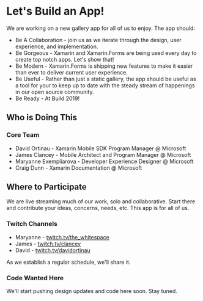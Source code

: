 # Let's Build an App!

We are working on a new gallery app for all of us to enjoy. The app should:

* Be A Collaboration - join us as we iterate through the design, user experience, and implementation.
* Be Gorgeous - Xamarin and Xamarin.Forms are being used every day to create top notch apps. Let's show that!
* Be Modern - Xamarin.Forms is shipping new features to make it easier than ever to deliver current user experience.
* Be Useful - Rather than just a static gallery, the app should be useful as a tool for your to keep up to date with the steady stream of happenings in our open source community.
* Be Ready - At Build 2019!

## Who is Doing This

### Core Team

* David Ortinau - Xamarin Mobile SDK Program Manager @ Microsoft
* James Clancey - Mobile Architect and Program Manager @ Microsoft
* Maryanne Exempliarova - Developer Experience Designer @ Microsoft
* Craig Dunn - Xamarin Documentation @ Microsoft

## Where to Participate

We are live streaming much of our work, solo and collaborative. Start there and contribute your ideas, concerns, needs, etc. This app is for all of us.

### Twitch Channels

* Maryanne - [twitch.tv/the_whitespace](https://twitch.tv/the_whitespace)
* James - [twitch.tv/clancey](https://twitch.tv/clancey)
* David - [twitch.tv/davidortinau](https://twitch.tv/davidortinau)

As we establish a regular schedule, we'll share it.

### Code Wanted Here

We'll start pushing design updates and code here soon. Stay tuned.
